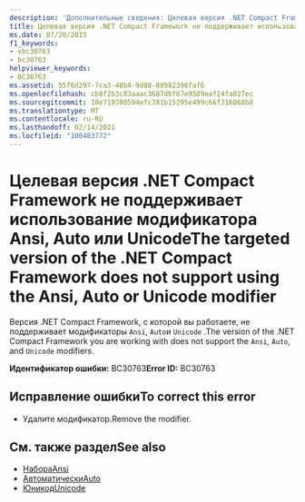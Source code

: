 ```yaml
---
description: 'Дополнительные сведения: Целевая версия .NET Compact Framework не поддерживает использование модификатора ANSI, Auto или Unicode'
title: Целевая версия .NET Compact Framework не поддерживает использование модификатора Ansi, Auto или Unicode
ms.date: 07/20/2015
f1_keywords:
- vbc30763
- bc30763
helpviewer_keywords:
- BC30763
ms.assetid: 55f6d297-7ca3-48b4-9d88-88982390faf6
ms.openlocfilehash: cb8f2b3c83aaac3687d6f67e9509eaf24fa027ec
ms.sourcegitcommit: 10e719780594efc781b15295e499c66f316068b8
ms.translationtype: MT
ms.contentlocale: ru-RU
ms.lasthandoff: 02/14/2021
ms.locfileid: "100483772"
---
```

# <a name="the-targeted-version-of-the-net-compact-framework-does-not-support-using-the-ansi-auto-or-unicode-modifier"></a><span data-ttu-id="0743e-103">Целевая версия .NET Compact Framework не поддерживает использование модификатора Ansi, Auto или Unicode</span><span class="sxs-lookup"><span data-stu-id="0743e-103">The targeted version of the .NET Compact Framework does not support using the Ansi, Auto or Unicode modifier</span></span>

<span data-ttu-id="0743e-104">Версия .NET Compact Framework, с которой вы работаете, не поддерживает модификаторы `Ansi`, `Auto`и `Unicode` .</span><span class="sxs-lookup"><span data-stu-id="0743e-104">The version of the .NET Compact Framework you are working with does not support the `Ansi`, `Auto`, and `Unicode` modifiers.</span></span>  
  
 <span data-ttu-id="0743e-105">**Идентификатор ошибки:** BC30763</span><span class="sxs-lookup"><span data-stu-id="0743e-105">**Error ID:** BC30763</span></span>  
  
## <a name="to-correct-this-error"></a><span data-ttu-id="0743e-106">Исправление ошибки</span><span class="sxs-lookup"><span data-stu-id="0743e-106">To correct this error</span></span>  
  
- <span data-ttu-id="0743e-107">Удалите модификатор.</span><span class="sxs-lookup"><span data-stu-id="0743e-107">Remove the modifier.</span></span>  
  
## <a name="see-also"></a><span data-ttu-id="0743e-108">См. также раздел</span><span class="sxs-lookup"><span data-stu-id="0743e-108">See also</span></span>

- [<span data-ttu-id="0743e-109">Набора</span><span class="sxs-lookup"><span data-stu-id="0743e-109">Ansi</span></span>](../language-reference/modifiers/ansi.md)
- [<span data-ttu-id="0743e-110">Автоматически</span><span class="sxs-lookup"><span data-stu-id="0743e-110">Auto</span></span>](../language-reference/modifiers/auto.md)
- [<span data-ttu-id="0743e-111">Юникод</span><span class="sxs-lookup"><span data-stu-id="0743e-111">Unicode</span></span>](../language-reference/modifiers/unicode.md)
